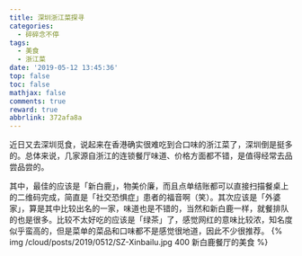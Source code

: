 ```yaml
---
title: 深圳浙江菜探寻
categories:
  - 碎碎念不停
tags:
  - 美食
  - 浙江菜
date: '2019-05-12 13:45:36'
top: false
toc: false
mathjax: false
comments: true
reward: true
abbrlink: 372afa8a
---
```

近日又去深圳觅食，说起来在香港确实很难吃到合口味的浙江菜了，深圳倒是挺多的。总体来说，几家源自浙江的连锁餐厅味道、价格方面都不错，是值得经常去品尝品尝的。

其中，最佳的应该是「新白鹿」，物美价廉，而且点单结账都可以直接扫描餐桌上的二维码完成，简直是「社交恐惧症」患者的福音啊（笑）。其次应该是「外婆家」，算是其中比较出名的一家，味道也是不错的，当然和新白鹿一样，就餐排队的也是很多。比较不太好吃的应该是「绿茶」了，感觉网红的意味比较浓，知名度似乎蛮高的，但是菜单的菜品和口味都不是感觉很地道，因此不少很推荐。<!-- more -->
{% img /cloud/posts/2019/0512/SZ-Xinbailu.jpg 400 新白鹿餐厅的美食 %}
